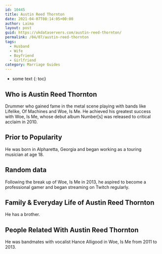 ```yaml
---
id: 10445
title: Austin Reed Thornton
date: 2021-04-07T08:14:05+00:00
author: Laima
layout: post
guid: https://ukdataservers.com/austin-reed-thornton/
permalink: /04/07/austin-reed-thornton
tags:
  - Husband
  - Wife
  - Boyfriend
  - Girlfriend
category: Marriage Guides
---
```


* some text
{: toc}


## Who is Austin Reed Thornton
                  
                  
                  
Drummer who gained fame in the metal scene playing with bands like Lifelike, Of Machines and Woe, Is Me. He achieved his greatest success with Woe, Is Me, whose debut album Number[s] was released to critical acclaim in 2010.
                  
              
            
              
            
                
                
                
## Prior to Popularity
                  
                  
                  
He was born in Alpharetta, Georgia and began working as a touring musician at age 18.
                  
              
            
              
            
                
                
                
## Random data
                  
                  
                  
Following the break up of Woe, Is Me in 2013, he aspired to become a professional gamer and began streaming on Twitch regularly.
                  
              
            
              
            
                
                
                
## Family & Everyday Life of Austin Reed Thornton
                  
                  
                  
He has a brother.
                  
              
            
              
            
                
                
                
## People Related With Austin Reed Thornton
                  
                  
                  
He was bandmates with vocalist Hance Alligood in Woe, Is Me from 2011 to 2013.
                  
              
            
              
            
                
              
            
              
              
            
            
              
            
          
          
          